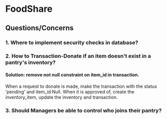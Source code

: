 # FoodShare

## Questions/Concerns
### 1. Where to implement security checks in database?
### 2. How to Transaction-Donate if an item doesn't exist in a pantry's inventory?
#### Solution: remove not null constraint on item_id in transaction.
When a request to donate is made, make the transaction with the status 'pending' and item_id Null.
When it is approved of, create the inventory_item, update the inventory and transaction.

### 3. Should Managers be able to control who joins their pantry?
